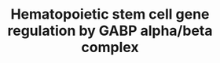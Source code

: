 ---
annotations:
- id: CL:0000037
  parent: stem cell
  type: Cell Type Ontology
  value: hematopoietic stem cell
- id: PW:0001340
  parent: regulatory pathway
  type: Pathway Ontology
  value: DNA modification pathway
authors:
- AARandCo
- Egonw
- Fehrhart
- Khanspers
- Eweitz
citedin:
- link: PMC7925531
  title: Identification of candidate genes and pathways in retinopathy of prematurity
    by whole exome sequencing of preterm infants enriched in phenotypic extremes (2021)
- link: PMC8534397
  title: 'Intergenic SNPs in Obstructive Sleep Apnea Syndrome: Revealing Metabolic,
    Oxidative Stress and Immune-Related Pathways (2021)'
communities: []
description: GABP alpha/beta complex mediates the maintenance of hematopoietic stem
  cells (HSCs) through control of proteins necessary for epigenetic modification and
  transcription regulation. The activation of key transcription factors and proteins
  required for HSC survival, self renewal, quiescence, differentiation, and aging
  is controlled by the GABP alpha/beta complex. This complex also down-regulates GZMB,
  protein important for inhibiting HSC survival. This pathway is based on figure 7
  from Yu et al.   Proteins on this pathway have targeted assays available via the
  [CPTAC Assay Portal](https://assays.cancer.gov/available_assays?wp_id=WP3657).
last-edited: 2025-03-11
ndex: 89e7e3ad-8b67-11eb-9e72-0ac135e8bacf
organisms:
- Homo sapiens
redirect_from:
- /index.php/Pathway:WP3657
- /instance/WP3657
- /instance/WP3657_r137978
revision: r137978
schema-jsonld:
- '@context': https://schema.org/
  '@id': https://wikipathways.github.io/pathways/WP3657.html
  '@type': Dataset
  creator:
    '@type': Organization
    name: WikiPathways
  description: GABP alpha/beta complex mediates the maintenance of hematopoietic stem
    cells (HSCs) through control of proteins necessary for epigenetic modification
    and transcription regulation. The activation of key transcription factors and
    proteins required for HSC survival, self renewal, quiescence, differentiation,
    and aging is controlled by the GABP alpha/beta complex. This complex also down-regulates
    GZMB, protein important for inhibiting HSC survival. This pathway is based on
    figure 7 from Yu et al.   Proteins on this pathway have targeted assays available
    via the [CPTAC Assay Portal](https://assays.cancer.gov/available_assays?wp_id=WP3657).
  keywords:
  - ATM
  - BCL2
  - BCL2L1
  - CREBBP
  - DNMT1
  - DNMT3A
  - DNMT3B
  - EP300
  - ETV6
  - FLT3
  - FOXO3
  - GABPA
  - GABPB
  - GZMB
  - MCL1
  - PTEN
  - SMAD4
  - SMARCA4
  - TERF2
  - ZFX
  license: CC0
  name: Hematopoietic stem cell gene regulation by GABP alpha/beta complex
seo: CreativeWork
title: Hematopoietic stem cell gene regulation by GABP alpha/beta complex
wpid: WP3657
---